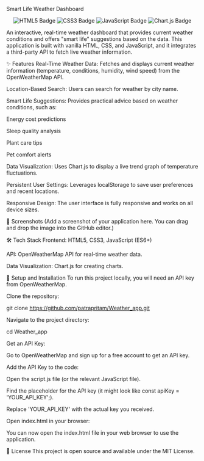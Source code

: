 Smart Life Weather Dashboard
<p align="center">
<img src="https://img.shields.io/badge/HTML5-E34F26?style=for-the-badge&logo=html5&logoColor=white" alt="HTML5 Badge"/>
<img src="https://img.shields.io/badge/CSS3-1572B6?style=for-the-badge&logo=css3&logoColor=white" alt="CSS3 Badge"/>
<img src="https://img.shields.io/badge/JavaScript-F7DF1E?style=for-the-badge&logo=javascript&logoColor=black" alt="JavaScript Badge"/>
<img src="https://img.shields.io/badge/Chart.js-FF6384?style=for-the-badge&logo=chartdotjs&logoColor=white" alt="Chart.js Badge"/>
</p>

An interactive, real-time weather dashboard that provides current weather conditions and offers "smart life" suggestions based on the data. This application is built with vanilla HTML, CSS, and JavaScript, and it integrates a third-party API to fetch live weather information.

✨ Features
Real-Time Weather Data: Fetches and displays current weather information (temperature, conditions, humidity, wind speed) from the OpenWeatherMap API.

Location-Based Search: Users can search for weather by city name.

Smart Life Suggestions: Provides practical advice based on weather conditions, such as:

Energy cost predictions

Sleep quality analysis

Plant care tips

Pet comfort alerts

Data Visualization: Uses Chart.js to display a live trend graph of temperature fluctuations.

Persistent User Settings: Leverages localStorage to save user preferences and recent locations.

Responsive Design: The user interface is fully responsive and works on all device sizes.

📸 Screenshots
(Add a screenshot of your application here. You can drag and drop the image into the GitHub editor.)

🛠️ Tech Stack
Frontend: HTML5, CSS3, JavaScript (ES6+)

API: OpenWeatherMap API for real-time weather data.

Data Visualization: Chart.js for creating charts.

🚀 Setup and Installation
To run this project locally, you will need an API key from OpenWeatherMap.

Clone the repository:

git clone https://github.com/patrapritam/Weather_app.git

Navigate to the project directory:

cd Weather_app

Get an API Key:

Go to OpenWeatherMap and sign up for a free account to get an API key.

Add the API Key to the code:

Open the script.js file (or the relevant JavaScript file).

Find the placeholder for the API key (it might look like const apiKey = 'YOUR_API_KEY';).

Replace 'YOUR_API_KEY' with the actual key you received.

Open index.html in your browser:

You can now open the index.html file in your web browser to use the application.

📄 License
This project is open source and available under the MIT License.